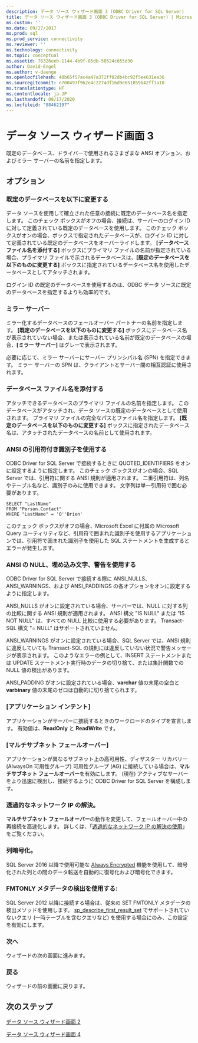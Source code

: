 ```yaml
---
description: データ ソース ウィザード画面 3 (ODBC Driver for SQL Server)
title: データ ソース ウィザード画面 3 (ODBC Driver for SQL Server) | Microsoft Docs
ms.custom: ''
ms.date: 09/27/2017
ms.prod: sql
ms.prod_service: connectivity
ms.reviewer: ''
ms.technology: connectivity
ms.topic: conceptual
ms.assetid: 76326eeb-1144-4b9f-85db-50524c655d30
author: David-Engel
ms.author: v-daenge
ms.openlocfilehash: 48b65f57ac4a47a372ff82db4bc92f5ee631ea36
ms.sourcegitcommit: e700497f962e4c2274df16d9e651059b42ff1a10
ms.translationtype: HT
ms.contentlocale: ja-JP
ms.lasthandoff: 08/17/2020
ms.locfileid: "88462197"
---
```

# <a name="data-source-wizard-screen-3"></a>データ ソース ウィザード画面 3

既定のデータベース、ドライバーで使用されるさまざまな ANSI オプション、およびミラー サーバーの名前を指定します。

## <a name="options"></a>オプション

### <a name="change-the-default-database-to"></a>既定のデータベースを以下に変更する

データ ソースを使用して確立された任意の接続に既定のデータベース名を指定します。 このチェック ボックスがオフの場合、接続は、サーバーのログイン ID に対して定義されている既定のデータベースを使用します。 このチェック ボックスがオンの場合、ボックスで指定されたデータベースが、ログイン ID に対して定義されている既定のデータベースをオーバーライドします。 **[データベース ファイル名を添付する]** ボックスにプライマリ ファイルの名前が指定されている場合、プライマリ ファイルで示されるデータベースは、**[既定のデータベースを以下のものに変更する]** ボックスに指定されているデータベース名を使用したデータベースとしてアタッチされます。

ログイン ID の既定のデータベースを使用するのは、ODBC データ ソースに既定のデータベースを指定するよりも効率的です。

### <a name="mirror-server"></a>ミラー サーバー

ミラー化するデータベースのフェールオーバー パートナーの名前を指定します。 **[既定のデータベースを以下のものに変更する]** ボックスにデータベース名が表示されていない場合、または表示されている名前が既定のデータベースの場合、**[ミラー サーバー]** はグレーで表示されます。

必要に応じて、ミラー サーバーにサーバー プリンシパル名 (SPN) を指定できます。 ミラー サーバーの SPN は、クライアントとサーバー間の相互認証に使用されます。

### <a name="attach-database-filename"></a>データベース ファイル名を添付する

アタッチできるデータベースのプライマリ ファイルの名前を指定します。 このデータベースがアタッチされ、データ ソースの既定のデータベースとして使用されます。 プライマリ ファイルの完全なパスとファイル名を指定します。 **[既定のデータベースを以下のものに変更する]** ボックスに指定されたデータベース名は、アタッチされたデータベースの名前として使用されます。

### <a name="use-ansi-quoted-identifiers"></a>ANSI の引用符付き識別子を使用する

ODBC Driver for SQL Server で接続するときに QUOTED_IDENTIFIERS をオンに設定するように指定します。 このチェック ボックスがオンの場合、SQL Server では、引用符に関する ANSI 規則が適用されます。 二重引用符は、列名やテーブル名など、識別子のみに使用できます。 文字列は単一引用符で囲む必要があります。

```
SELECT "LastName"
FROM "Person.Contact"
WHERE "LastName" = 'O''Brien'
```

このチェック ボックスがオフの場合、Microsoft Excel に付属の Microsoft Query ユーティリティなど、引用符で囲まれた識別子を使用するアプリケーションでは、引用符で囲まれた識別子を使用した SQL ステートメントを生成するとエラーが発生します。

### <a name="use-ansi-nulls-paddings-and-warnings"></a>ANSI の NULL、埋め込み文字、警告を使用する

ODBC Driver for SQL Server で接続する際に ANSI_NULLS、ANSI_WARNINGS、および ANSI_PADDINGS の各オプションをオンに設定するように指定します。

ANSI_NULLS がオンに設定されている場合、サーバーでは、NULL に対する列の比較に関する ANSI 規則が適用されます。 ANSI 構文 "IS NULL" または "IS NOT NULL" は、すべての NULL 比較に使用する必要があります。 Transact-SQL 構文 "= NULL" はサポートされていません。

ANSI_WARNINGS がオンに設定されている場合、SQL Server では、ANSI 規則に違反していても Transact-SQL の規則には違反していない状況で警告メッセージが表示されます。 このようなエラーの例として、INSERT ステートメントまたは UPDATE ステートメント実行時のデータの切り捨て、または集計関数での NULL 値の検出があります。 

ANSI_PADDING がオンに設定されている場合、**varchar** 値の末尾の空白と **varbinary** 値の末尾のゼロは自動的に切り捨てられます。

### <a name="application-intent"></a>[アプリケーション インテント]

アプリケーションがサーバーに接続するときのワークロードのタイプを宣言します。 有効値は、**ReadOnly** と **ReadWrite** です。

### <a name="multi-subnet-failover"></a>[マルチサブネット フェールオーバー]

アプリケーションが異なるサブネット上の高可用性、ディザスター リカバリー (AlwaysOn 可用性グループ) 可用性グループ (AG) に接続している場合は、**マルチサブネット フェールオーバー**を有効にします。 (現在) アクティブなサーバーをより迅速に検出し、接続するように ODBC Driver for SQL Server を構成します。

### <a name="transparent-network-ip-resolution"></a>透過的なネットワーク IP の解決。

**マルチサブネット フェールオーバー**の動作を変更して、フェールオーバー中の再接続を高速化します。 詳しくは、「[透過的なネットワーク IP の解決の使用](../../../connect/odbc/using-transparent-network-ip-resolution.md)」をご覧ください。

### <a name="column-encryption"></a>列暗号化。

SQL Server 2016 以降で使用可能な [Always Encrypted](../../../connect/odbc/using-always-encrypted-with-the-odbc-driver.md) 機能を使用して、暗号化された列との間のデータ転送を自動的に復号化および暗号化できます。

### <a name="use-fmtonly-metadata-discovery"></a>FMTONLY メタデータの検出を使用する:

SQL Server 2012 以降に接続する場合は、従来の SET FMTONLY メタデータの検出メソッドを使用します。 [sp_describe_first_result_set](../../../relational-databases/system-stored-procedures/sp-describe-first-result-set-transact-sql.md) でサポートされていないクエリ (一時テーブルを含むクエリなど) を使用する場合にのみ、この設定を有効にします。 

### <a name="next"></a>次へ

ウィザードの次の画面に進みます。

### <a name="back"></a>戻る

ウィザードの前の画面に戻ります。

## <a name="next-steps"></a>次のステップ

[データ ソース ウィザード画面 2](../../../connect/odbc/windows/dsn-wizard-2.md)

[データ ソース ウィザード画面 4](../../../connect/odbc/windows/dsn-wizard-4.md)
